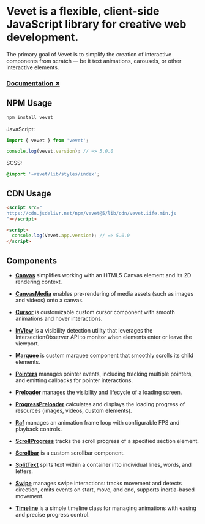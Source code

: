 # Vevet is a flexible, client-side JavaScript library for creative web development.

The primary goal of Vevet is to simplify the creation of interactive components from scratch — be it text animations, carousels, or other interactive elements.

### [Documentation ↗](https://antonbobrov.github.io/vevet/)

## NPM Usage

```bash
npm install vevet
```

JavaScript:

```ts
import { vevet } from 'vevet';

console.log(vevet.version); // => 5.0.0
```

SCSS:

```scss
@import '~vevet/lib/styles/index';
```

## CDN Usage

```html
<script src="
https://cdn.jsdelivr.net/npm/vevet@5/lib/cdn/vevet.iife.min.js
"></script>

<script>
  console.log(Vevet.app.version); // => 5.0.0
</script>
```

## Components

- **[Canvas](https://antonbobrov.github.io/vevet/docs/components/Canvas/)** simplifies working with an HTML5 Canvas element and its 2D rendering context.

- **[CanvasMedia](https://antonbobrov.github.io/vevet/docs/components/CanvasMedia/)** enables pre-rendering of media assets (such as images and videos) onto a canvas.

- **[Cursor](https://antonbobrov.github.io/vevet/docs/components/Cursor/)** is customizable custom cursor component with smooth animations and hover interactions.

- **[InView](https://antonbobrov.github.io/vevet/docs/components/InView/)** is a visibility detection utility that leverages the IntersectionObserver API to monitor when elements enter or leave the viewport.

- **[Marquee](https://antonbobrov.github.io/vevet/docs/components/Marquee/)** is custom marquee component that smoothly scrolls its child elements.

- **[Pointers](https://antonbobrov.github.io/vevet/docs/components/Pointers/)** manages pointer events, including tracking multiple pointers, and emitting callbacks for pointer interactions.

- **[Preloader](https://antonbobrov.github.io/vevet/docs/components/Preloader/)** manages the visibility and lifecycle of a loading screen.

- **[ProgressPreloader](https://antonbobrov.github.io/vevet/docs/components/ProgressPreloader/)** calculates and displays the loading progress of resources (images, videos, custom elements).

- **[Raf](https://antonbobrov.github.io/vevet/docs/components/Raf/)** manages an animation frame loop with configurable FPS and playback controls.

- **[ScrollProgress](https://antonbobrov.github.io/vevet/docs/components/ScrollProgress/)** tracks the scroll progress of a specified section element.

- **[Scrollbar](https://antonbobrov.github.io/vevet/docs/components/Scrollbar/)** is a custom scrollbar component.

- **[SplitText](https://antonbobrov.github.io/vevet/docs/components/SplitText/)** splits text within a container into individual lines, words, and letters.

- **[Swipe](https://antonbobrov.github.io/vevet/docs/components/Swipe/)** manages swipe interactions: tracks movement and detects direction, emits events on start, move, and end, supports inertia-based movement.

- **[Timeline](https://antonbobrov.github.io/vevet/docs/components/Timeline/)** is a simple timeline class for managing animations with easing and precise progress control.